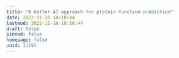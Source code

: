 ```yaml
---
title: "A better AI approach for protein function prediction"
date: 2022-11-16 18:10:44
lastmod: 2022-11-16 18:10:44
draft: false
pinned: false
homepage: false
uuid: 11193
---
```

